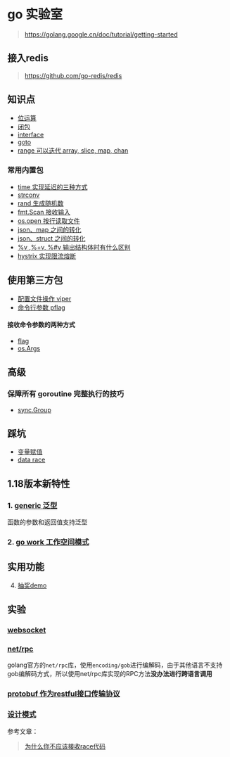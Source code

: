 # go 实验室
> https://golang.google.cn/doc/tutorial/getting-started

## 接入redis
> https://github.com/go-redis/redis

## 知识点
- [位运算](./wiki/01-位运算.go)
- [闭包](./wiki/func/cluse.go)
- [interface](./wiki/interface.go)
- [goto](./wiki/goto.go)
- [range 可以迭代 array, slice, map, chan](./wiki/range.go)

### 常用内置包
- [time 实现延迟的三种方式](pkg/time.go)
- [strconv](pkg/strconv-字符串转换.go)
- [rand 生成随机数](pkg/rand.go)
- [fmt.Scan 接收输入](pkg/fmt.Scan接收输入信息.go)
- [os.open 按行读取文件](pkg/os.Open-按行读取文件.go)
- [json、map 之间的转化](pkg/json-map.go)
- [json、struct 之间的转化](pkg/json-struct.go)
- [%v ,%+v, %#v 输出结构体时有什么区别](pkg/fmt.Printf.go)
- [hystrix 实现限流熔断](test/requestlimit_test.go)

## 使用第三方包
- [配置文件操作 viper](https://github.com/spf13/viper) 
- [命令行参数 pflag](wiki/pkg/pflag.go)

#### 接收命令参数的两种方式
- [flag](pkg/flag-获取命令行参数.go)
- [os.Args](pkg/os.Args-获取命令行参数.go)

## 高级
### 保障所有 goroutine 完整执行的技巧
- [sync.Group]()

## 踩坑
- [变量赋值](./wiki/01-变量声明中的坑.go)
- [data race](./wiki/data-race.go)

## 1.18版本新特性

### 1. [generic 泛型](./wiki/func/generics.go)
函数的参数和返回值支持泛型
### 2. [go work 工作空间模式](./workspace.md)

## 实用功能
4. [抽奖demo](./lottery)

## 实验
### [websocket](./gin-ws/websocket.md)
### [net/rpc](./rpc-demo)
golang官方的`net/rpc`库，使用`encoding/gob`进行编解码，由于其他语言不支持gob编解码方式，所以使用net/rpc库实现的RPC方法**没办法进行跨语言调用**
### [protobuf 作为restful接口传输协议](./protobuf.md)

### [设计模式](./SOILD)

参考文章：
> [为什么你不应该接收race代码](https://xargin.com/why-you-should-reject-racy-code/)